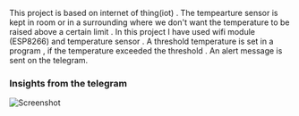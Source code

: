 This project is based on internet of thing(iot) . The tempearture sensor is kept in room or in a surrounding where we don't want the temperature to be raised above a certain limit .
In this project I have used wifi module (ESP8266) and temperature sensor . A threshold temperature is set in a program , if the temperature exceeded the threshold .
An alert message is sent on the telegram.
 
### Insights from the telegram 
<img src="https://ibb.co/wMvnL6x.jpeg" 
     alt="Screenshot"  
     style="float: left" />
